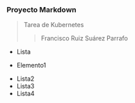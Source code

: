    ### Proyecto Markdown  ###
   > Tarea de Kubernetes
   >> Francisco Ruiz Suárez
Parrafo
- Lista
 + Elemento1
- Lista2
- Lista3
- Lista4
